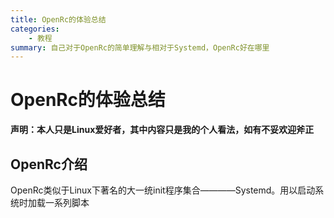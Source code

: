 ```yaml
---
title: OpenRc的体验总结
categories: 
    - 教程
summary: 自己对于OpenRc的简单理解与相对于Systemd，OpenRc好在哪里
---
```


# OpenRc的体验总结

**声明：本人只是Linux爱好者，其中内容只是我的个人看法，如有不妥欢迎斧正**

## OpenRc介绍
OpenRc类似于Linux下著名的大一统init程序集合————Systemd。用以启动系统时加载一系列脚本
